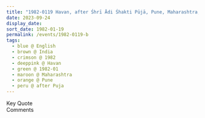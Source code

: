```yaml
---
title: "1982-0119 Havan, after Śhrī Ādi Śhakti Pūjā, Pune, Maharashtra, India"
date: 2023-09-24
display_date: 
sort_date: 1982-01-19
permalink: /events/1982-0119-b
tags:
  - blue @ English
  - brown @ India
  - crimson @ 1982
  - deeppink @ Havan
  - green @ 1982-01
  - maroon @ Maharashtra
  - orange @ Pune
  - peru @ after Puja
---
```


<wave-list>
  <list-title color="green" width="75">Key Quote</list-title>
  <list-item color="BlanchedAlmond"  width="200"></list-item>
  <list-item color="Lavender"></list-item>
  <list-item color="BlanchedAlmond"></list-item>
</wave-list>

<br>

<wave-list>
  <list-title color="green" width="75">Comments</list-title>
  <list-item color="BlanchedAlmond"  width="200"></list-item>
  <list-item color="Lavender"></list-item>
  <list-item color="BlanchedAlmond"></list-item>
</wave-list>